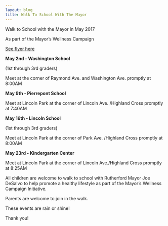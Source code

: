```yaml
---
layout: blog
title: Walk To School With The Mayor
---
```


Walk to School with the Mayor in May 2017

As part of the Mayor’s Wellness Campaign

[See flyer here](https://storage.googleapis.com/static.rutherford-nj.com/recreation/posts/May-%20Walk%20to%20School%20w-Mayor.pdf)


**May 2nd - Washington School** 

(1st through 3rd graders)

Meet at the corner of Raymond Ave. and Washington Ave. promptly at 8:00AM


**May 9th - Pierrepont School**

Meet at Lincoln Park at the corner of Lincoln Ave. /Highland Cross promptly at 7:40AM


**May 16th - Lincoln School**

(1st through 3rd graders)

Meet at Lincoln Park at the corner of Park Ave. /Highland Cross promptly at 8:00AM


**May 23rd - Kindergarten Center**

Meet at Lincoln Park at the corner of Lincoln Ave./Highland Cross promptly at 8:25AM

All children are welcome to walk to school with Rutherford Mayor Joe DeSalvo to help promote a healthy lifestyle as part of the
Mayor’s Wellness Campaign Initiative.

Parents are welcome to join in the walk.

These events are rain or shine!

Thank you!
